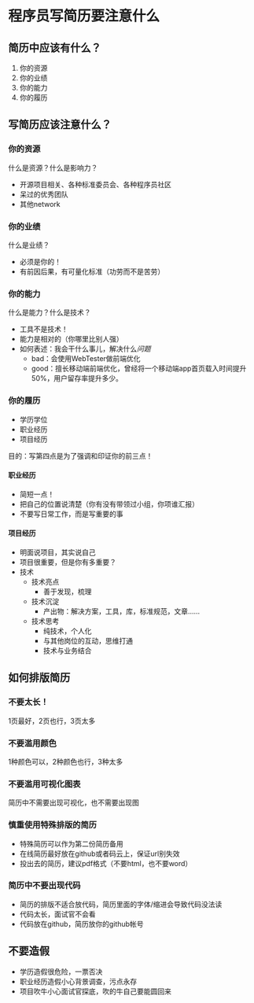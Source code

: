 # 程序员写简历要注意什么

## 简历中应该有什么？

1. 你的资源
2. 你的业绩
3. 你的能力
4. 你的履历

## 写简历应该注意什么？

### 你的资源

什么是资源？什么是影响力？

* 开源项目相关、各种标准委员会、各种程序员社区
* 呆过的优秀团队
* 其他network

### 你的业绩

什么是业绩？

* 必须是你的！
* 有前因后果，有可量化标准（功劳而不是苦劳）

### 你的能力

什么是能力？什么是技术？

* 工具不是技术！
* 能力是相对的（你哪里比别人强）
* 如何表述：我会干什么事儿，解决什么*问题*
  * bad：会使用WebTester做前端优化
  * good：擅长移动端前端优化，曾经将一个移动端app首页载入时间提升50%，用户留存率提升多少。

### 你的履历

* 学历学位
* 职业经历
* 项目经历

目的：写第四点是为了强调和印证你的前三点！

#### 职业经历

* 简短一点！
* 把自己的位置说清楚（你有没有带领过小组，你项谁汇报）
* 不要写日常工作，而是写重要的事

#### 项目经历

* 明面说项目，其实说自己
* 项目很重要，但是你有多重要？
* 技术
  * 技术亮点
    * 善于发现，梳理
  * 技术沉淀
    * 产出物：解决方案，工具，库，标准规范，文章……
  * 技术思考
    * 纯技术，个人化
    * 与其他岗位的互动，思维打通
    * 技术与业务结合

## 如何排版简历

### 不要太长！

1页最好，2页也行，3页太多

### 不要滥用颜色

1种颜色可以，2种颜色也行，3种太多

### 不要滥用可视化图表

简历中不需要出现可视化，也不需要出现图

### 慎重使用特殊排版的简历

* 特殊简历可以作为第二份简历备用
* 在线简历最好放在github或者码云上，保证url别失效
* 投出去的简历，建议pdf格式（不要html，也不要word）

### 简历中不要出现代码

* 简历的排版不适合放代码，简历里面的字体/缩进会导致代码没法读
* 代码太长，面试官不会看
* 代码放在github，简历放你的github帐号

## 不要造假

* 学历造假很危险，一票否决
* 职业经历造假小心背景调查，污点永存
* 项目吹牛小心面试官探底，吹的牛自己要能圆回来


